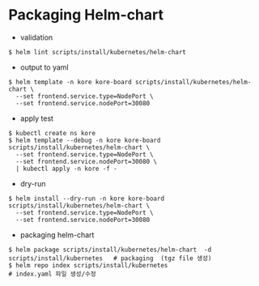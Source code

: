 # Packaging Helm-chart 

* validation

```
$ helm lint scripts/install/kubernetes/helm-chart
```

* output to yaml

```
$ helm template -n kore kore-board scripts/install/kubernetes/helm-chart \
  --set frontend.service.type=NodePort \
  --set frontend.service.nodePort=30080
```

* apply test

```
$ kubectl create ns kore
$ helm template --debug -n kore kore-board scripts/install/kubernetes/helm-chart \
  --set frontend.service.type=NodePort \
  --set frontend.service.nodePort=30080 \
  | kubectl apply -n kore -f -
```


* dry-run

```
$ helm install --dry-run -n kore kore-board scripts/install/kubernetes/helm-chart \
  --set frontend.service.type=NodePort \
  --set frontend.service.nodePort=30080
```

* packaging helm-chart

```
$ helm package scripts/install/kubernetes/helm-chart  -d scripts/install/kubernetes   # packaging  (tgz file 생성)
$ helm repo index scripts/install/kubernetes                                         # index.yaml 파일 생성/수정
```
